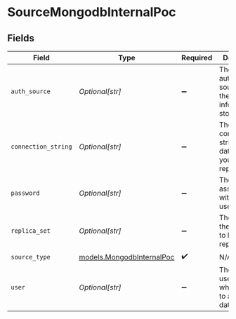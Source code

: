 # SourceMongodbInternalPoc


## Fields

| Field                                                              | Type                                                               | Required                                                           | Description                                                        | Example                                                            |
| ------------------------------------------------------------------ | ------------------------------------------------------------------ | ------------------------------------------------------------------ | ------------------------------------------------------------------ | ------------------------------------------------------------------ |
| `auth_source`                                                      | *Optional[str]*                                                    | :heavy_minus_sign:                                                 | The authentication source where the user information is stored.    | admin                                                              |
| `connection_string`                                                | *Optional[str]*                                                    | :heavy_minus_sign:                                                 | The connection string of the database that you want to replicate.. | mongodb+srv://example.mongodb.net                                  |
| `password`                                                         | *Optional[str]*                                                    | :heavy_minus_sign:                                                 | The password associated with this username.                        |                                                                    |
| `replica_set`                                                      | *Optional[str]*                                                    | :heavy_minus_sign:                                                 | The name of the replica set to be replicated.                      |                                                                    |
| `source_type`                                                      | [models.MongodbInternalPoc](../models/mongodbinternalpoc.md)       | :heavy_check_mark:                                                 | N/A                                                                |                                                                    |
| `user`                                                             | *Optional[str]*                                                    | :heavy_minus_sign:                                                 | The username which is used to access the database.                 |                                                                    |